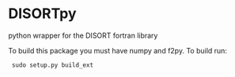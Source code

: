 # DISORTpy
python wrapper for the DISORT fortran library

To build this package you must have numpy and f2py. To build run:

     sudo setup.py build_ext
